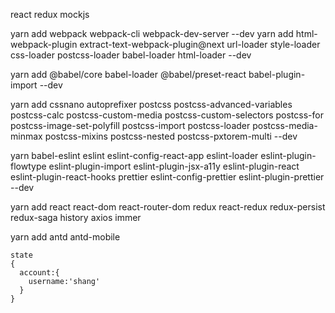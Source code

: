 react redux mockjs

<!-- 开发环境搭建 -->

<!-- webpack plugin -->

yarn add webpack webpack-cli webpack-dev-server --dev
yarn add html-webpack-plugin extract-text-webpack-plugin@next url-loader style-loader css-loader postcss-loader babel-loader html-loader --dev

<!-- babel -->

yarn add @babel/core babel-loader @babel/preset-react babel-plugin-import --dev

<!--
{
  "presets": [
    "@babel/preset-react"
  ],
  "plugins": [
    [
      "import", {
        "libraryName": "antd",
        "style": "css"
      }
    ]
  ]
}
-->

<!-- postcss -->

yarn add cssnano autoprefixer postcss postcss-advanced-variables postcss-calc postcss-custom-media postcss-custom-selectors postcss-for postcss-image-set-polyfill postcss-import postcss-loader postcss-media-minmax postcss-mixins postcss-nested postcss-pxtorem-multi --dev

<!-- eslint -->

yarn babel-eslint eslint eslint-config-react-app eslint-loader eslint-plugin-flowtype eslint-plugin-import eslint-plugin-jsx-a11y eslint-plugin-react eslint-plugin-react-hooks prettier eslint-config-prettier eslint-plugin-prettier --dev

<!--
{
  enforce: 'pre',
  test: /\.(js|jsx)$/,
  loader: 'eslint-loader',
  options:{
    fix: true
  }
},
{
  test: /\.(js|jsx)$/,
  loader: 'babel-loader'
},
-->

<!-- react -->

yarn add react react-dom react-router-dom redux react-redux redux-persist redux-saga history axios immer

<!-- antd antd-mobile -->

yarn add antd antd-mobile

```
state
{
  account:{
    username:'shang'
  }
}
```
